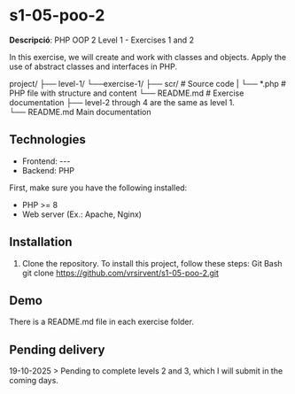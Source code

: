 # s1-05-poo-2
**Descripció**: PHP OOP 2
  Level 1 - Exercises 1 and 2

  In this exercise, we will create and work with classes and objects.
    Apply the use of abstract classes and interfaces in PHP.
  
  project/
    ├── level-1/
         └──exercise-1/
                ├── scr/          # Source code
                |     └── *.php   # PHP file with structure and content
                └── README.md     # Exercise documentation
    ├── level-2 through 4 are the same as level 1.    
    └── README.md Main documentation

  ## Technologies 
  - Frontend: ---  
  - Backend: PHP

  First, make sure you have the following installed:
  - PHP >= 8
  - Web server (Ex.: Apache, Nginx)

  ## Installation
  1. Clone the repository. To install this project, follow these steps:
      Git Bash
      git clone https://github.com/vrsirvent/s1-05-poo-2.git

  ## Demo  
  There is a README.md file in each exercise folder.
    
  ## Pending delivery
  19-10-2025 > Pending to complete levels 2 and 3, which I will submit in the coming days.